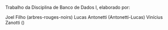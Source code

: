 Trabalho da Disciplina de Banco de Dados I, elaborado por:

Joel Filho (arbres-rouges-noirs)
Lucas Antonetti (Antonetti-Lucas)
Vinícius Zanotti ()
